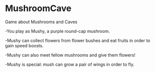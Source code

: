 # MushroomCave

Game about Mushrooms and Caves

-You play as Mushy, a purple round-cap mushroom.

-Mushy can collect flowers from flower bushes and eat fruits in order to gain speed boosts.

-Mushy can also meet fellow mushrooms and give them flowers!

-Mushy is special: mush can grow a pair of wings in order to fly.
